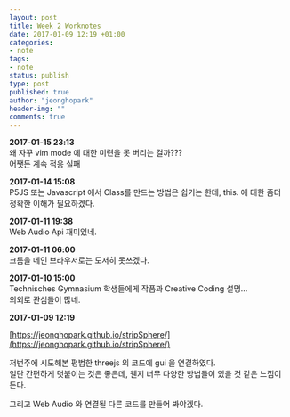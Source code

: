 ```yaml
---
layout: post
title: Week 2 Worknotes
date: 2017-01-09 12:19 +01:00
categories:
- note
tags:
- note
status: publish
type: post
published: true
author: "jeonghopark"
header-img: ""
comments: true
---
```

**2017-01-15 23:13**        
왜 자꾸 vim mode 에 대한 미련을 못 버리는 걸까???          
어쨋든 계속 적응 실패        

**2017-01-14 15:08**        
P5JS 또는 Javascript 에서 Class를 만드는 방법은 쉽기는 한데, this. 에 대한 좀더 정확한 이해가 필요하겠다.       

**2017-01-11 19:38**        
Web Audio Api 재미있네.     

**2017-01-11 06:00**        
크롬을 메인 브라우저로는 도저히 못쓰겠다.     

**2017-01-10 15:00**        
Technisches Gymnasium 학생들에게 작품과 Creative Coding 설명...       
의외로 관심들이 많네.    

**2017-01-09 12:19**            

[https://jeonghopark.github.io/stripSphere/](https://jeonghopark.github.io/stripSphere/)          

저번주에 시도해본 평범한 threejs 의 코드에 gui 을 연결하였다.               
일단 간편하게 덧붙이는 것은 좋은데, 웬지 너무 다양한 방법들이 있을 것 같은 느낌이 든다.     

그리고 Web Audio 와 연결될 다른 코드를 만들어 봐야겠다.         
